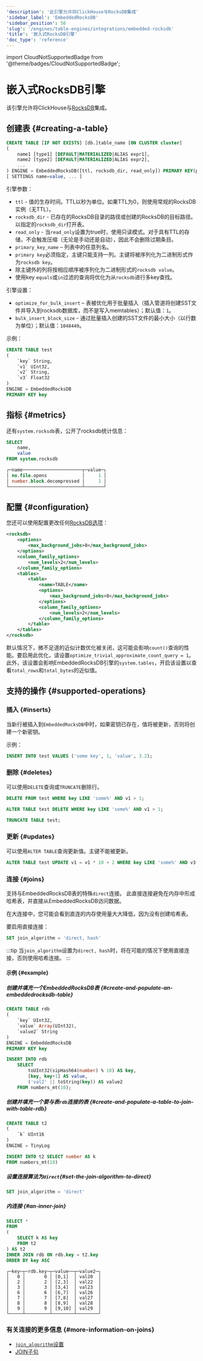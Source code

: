 ```yaml
---
'description': '此引擎允许将ClickHouse与RocksDB集成'
'sidebar_label': 'EmbeddedRocksDB'
'sidebar_position': 50
'slug': '/engines/table-engines/integrations/embedded-rocksdb'
'title': '嵌入式RocksDB引擎'
'doc_type': 'reference'
---
```


import CloudNotSupportedBadge from '@theme/badges/CloudNotSupportedBadge';


# 嵌入式RocksDB引擎

<CloudNotSupportedBadge />

该引擎允许将ClickHouse与[RocksDB](http://rocksdb.org/)集成。

## 创建表 {#creating-a-table}

```sql
CREATE TABLE [IF NOT EXISTS] [db.]table_name [ON CLUSTER cluster]
(
    name1 [type1] [DEFAULT|MATERIALIZED|ALIAS expr1],
    name2 [type2] [DEFAULT|MATERIALIZED|ALIAS expr2],
    ...
) ENGINE = EmbeddedRocksDB([ttl, rocksdb_dir, read_only]) PRIMARY KEY(primary_key_name)
[ SETTINGS name=value, ... ]
```

引擎参数：

- `ttl` - 值的生存时间。TTL以秒为单位。如果TTL为0，则使用常规的RocksDB实例（无TTL）。
- `rocksdb_dir` - 已存在的RocksDB目录的路径或创建的RocksDB的目标路径。以指定的`rocksdb_dir`打开表。
- `read_only` - 当`read_only`设置为true时，使用只读模式。对于具有TTL的存储，不会触发压缩（无论是手动还是自动），因此不会删除过期条目。
- `primary_key_name` – 列表中的任意列名。
- `primary key`必须指定，主键只能支持一列。主键将被序列化为二进制形式作为`rocksdb key`。
- 除主键外的列将按相应顺序被序列化为二进制形式的`rocksdb value`。
- 使用key `equals`或`in`过滤的查询将优化为从`rocksdb`进行多key查找。

引擎设置：

- `optimize_for_bulk_insert` – 表被优化用于批量插入（插入管道将创建SST文件并导入到rocksdb数据库，而不是写入memtables）；默认值：`1`。
- `bulk_insert_block_size` - 通过批量插入创建的SST文件的最小大小（以行数为单位）；默认值：`1048449`。

示例：

```sql
CREATE TABLE test
(
    `key` String,
    `v1` UInt32,
    `v2` String,
    `v3` Float32
)
ENGINE = EmbeddedRocksDB
PRIMARY KEY key
```

## 指标 {#metrics}

还有`system.rocksdb`表，公开了rocksdb统计信息：

```sql
SELECT
    name,
    value
FROM system.rocksdb

┌─name──────────────────────┬─value─┐
│ no.file.opens             │     1 │
│ number.block.decompressed │     1 │
└───────────────────────────┴───────┘
```

## 配置 {#configuration}

您还可以使用配置更改任何[RocksDB选项](https://github.com/facebook/rocksdb/wiki/Option-String-and-Option-Map)：

```xml
<rocksdb>
    <options>
        <max_background_jobs>8</max_background_jobs>
    </options>
    <column_family_options>
        <num_levels>2</num_levels>
    </column_family_options>
    <tables>
        <table>
            <name>TABLE</name>
            <options>
                <max_background_jobs>8</max_background_jobs>
            </options>
            <column_family_options>
                <num_levels>2</num_levels>
            </column_family_options>
        </table>
    </tables>
</rocksdb>
```

默认情况下，微不足道的近似计数优化被关闭，这可能会影响`count()`查询的性能。要启用此优化，请设置`optimize_trivial_approximate_count_query = 1`。此外，该设置会影响EmbeddedRocksDB引擎的`system.tables`，开启该设置以查看`total_rows`和`total_bytes`的近似值。

## 支持的操作 {#supported-operations}

### 插入 {#inserts}

当新行被插入到`EmbeddedRocksDB`中时，如果密钥已存在，值将被更新，否则将创建一个新密钥。

示例：

```sql
INSERT INTO test VALUES ('some key', 1, 'value', 3.2);
```

### 删除 {#deletes}

可以使用`DELETE`查询或`TRUNCATE`删除行。

```sql
DELETE FROM test WHERE key LIKE 'some%' AND v1 > 1;
```

```sql
ALTER TABLE test DELETE WHERE key LIKE 'some%' AND v1 > 1;
```

```sql
TRUNCATE TABLE test;
```

### 更新 {#updates}

可以使用`ALTER TABLE`查询更新值。主键不能被更新。

```sql
ALTER TABLE test UPDATE v1 = v1 * 10 + 2 WHERE key LIKE 'some%' AND v3 > 3.1;
```

### 连接 {#joins}

支持与EmbeddedRocksDB表的特殊`direct`连接。
此直接连接避免在内存中形成哈希表，并直接从EmbeddedRocksDB访问数据。

在大连接中，您可能会看到直连的内存使用量大大降低，因为没有创建哈希表。

要启用直接连接：
```sql
SET join_algorithm = 'direct, hash'
```

:::tip
当`join_algorithm`设置为`direct, hash`时，将在可能的情况下使用直接连接，否则使用哈希连接。
:::

#### 示例 {#example}

##### 创建并填充一个EmbeddedRocksDB表 {#create-and-populate-an-embeddedrocksdb-table}
```sql
CREATE TABLE rdb
(
    `key` UInt32,
    `value` Array(UInt32),
    `value2` String
)
ENGINE = EmbeddedRocksDB
PRIMARY KEY key
```

```sql
INSERT INTO rdb
    SELECT
        toUInt32(sipHash64(number) % 10) AS key,
        [key, key+1] AS value,
        ('val2' || toString(key)) AS value2
    FROM numbers_mt(10);
```

##### 创建并填充一个要与表`rdb`连接的表 {#create-and-populate-a-table-to-join-with-table-rdb}

```sql
CREATE TABLE t2
(
    `k` UInt16
)
ENGINE = TinyLog
```

```sql
INSERT INTO t2 SELECT number AS k
FROM numbers_mt(10)
```

##### 设置连接算法为`direct`{#set-the-join-algorithm-to-direct}

```sql
SET join_algorithm = 'direct'
```

##### 内连接 {#an-inner-join}
```sql
SELECT *
FROM
(
    SELECT k AS key
    FROM t2
) AS t2
INNER JOIN rdb ON rdb.key = t2.key
ORDER BY key ASC
```
```response
┌─key─┬─rdb.key─┬─value──┬─value2─┐
│   0 │       0 │ [0,1]  │ val20  │
│   2 │       2 │ [2,3]  │ val22  │
│   3 │       3 │ [3,4]  │ val23  │
│   6 │       6 │ [6,7]  │ val26  │
│   7 │       7 │ [7,8]  │ val27  │
│   8 │       8 │ [8,9]  │ val28  │
│   9 │       9 │ [9,10] │ val29  │
└─────┴─────────┴────────┴────────┘
```

### 有关连接的更多信息 {#more-information-on-joins}
- [`join_algorithm`设置](/operations/settings/settings.md#join_algorithm)
- [JOIN子句](/sql-reference/statements/select/join.md)
